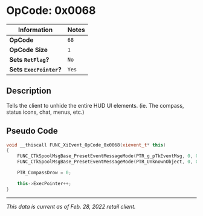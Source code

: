 # OpCode: 0x0068

| Information               | Notes |
|---                        |---    |
| **OpCode**                | `68`  |
| **OpCode Size**           | `1`   |
| **Sets `RetFlag`?**       | `No`  |
| **Sets `ExecPointer`?**   | `Yes` |

## Description

Tells the client to unhide the entire HUD UI elements. (ie. The compass, status icons, chat, menus, etc.)

## Pseudo Code

```cpp
void __thiscall FUNC_XiEvent_OpCode_0x0068(xievent_t* this)
{
    FUNC_CTkSpoolMsgBase_PresetEventMessageMode(PTR_g_pTkEventMsg, 0, 0, 0);
    FUNC_CTkSpoolMsgBase_PresetEventMessageMode(PTR_UnknownObject, 0, 0, 0);

    PTR_CompassDrow = 0;

    this->ExecPointer++;
}
```

---

_This data is current as of Feb. 28, 2022 retail client._